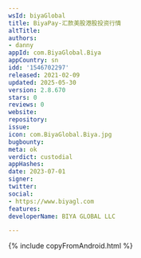 ```yaml
---
wsId: biyaGlobal
title: BiyaPay-汇款美股港股投资行情
altTitle: 
authors:
- danny
appId: com.BiyaGlobal.Biya
appCountry: sn
idd: '1546702297'
released: 2021-02-09
updated: 2025-05-30
version: 2.8.670
stars: 0
reviews: 0
website: 
repository: 
issue: 
icon: com.BiyaGlobal.Biya.jpg
bugbounty: 
meta: ok
verdict: custodial
appHashes: 
date: 2023-07-01
signer: 
twitter: 
social:
- https://www.biyagl.com
features: 
developerName: BIYA GLOBAL LLC

---
```


{% include copyFromAndroid.html %}
